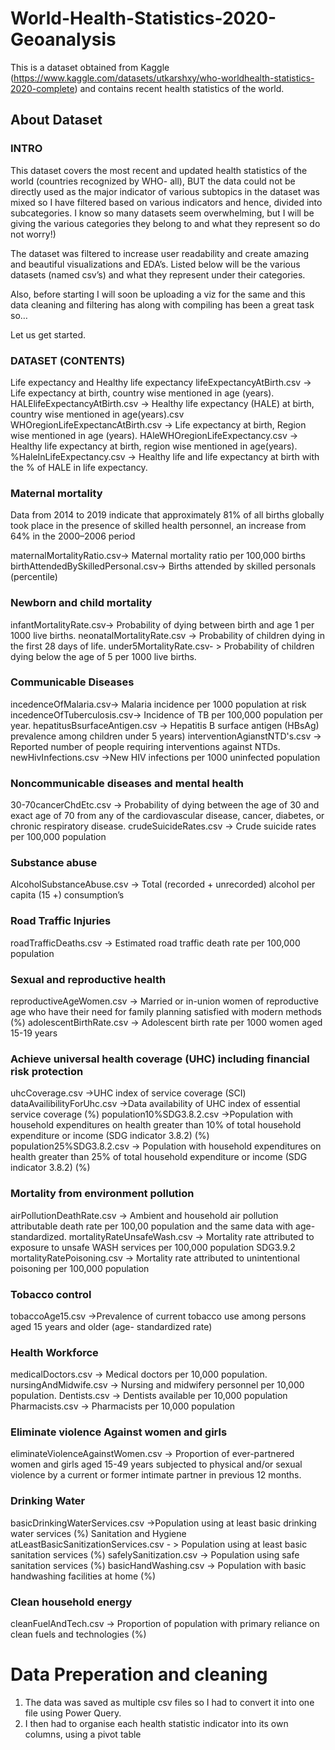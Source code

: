 # World-Health-Statistics-2020-Geoanalysis
This is a dataset obtained from Kaggle (https://www.kaggle.com/datasets/utkarshxy/who-worldhealth-statistics-2020-complete) and contains recent health statistics of the world.

## About Dataset
### INTRO
This dataset covers the most recent and updated health statistics of the world (countries recognized by WHO- all), BUT the data could not be directly used as the major indicator of various subtopics in the dataset was mixed so I have filtered based on various indicators and hence, divided into subcategories. I know so many datasets seem overwhelming, but I will be giving the various categories they belong to and what they represent so do not worry!)

The dataset was filtered to increase user readability and create amazing and beautiful visualizations and EDA’s.
Listed below will be the various datasets (named csv’s) and what they represent under their categories.

Also, before starting I will soon be uploading a viz for the same and this data cleaning and filtering has along with compiling has been a great task so…

Let us get started.

### DATASET (CONTENTS)
Life expectancy and Healthy life expectancy
lifeExpectancyAtBirth.csv -> Life expectancy at birth, country wise mentioned in age (years).
HALElifeExpectancyAtBirth.csv -> Healthy life expectancy (HALE) at birth, country wise mentioned in age(years).csv
WHOregionLifeExpectancAtBirth.csv -> Life expectancy at birth, Region wise mentioned in age (years).
HAleWHOregionLifeExpectancy.csv -> Healthy life expectancy at birth, region wise mentioned in age(years).
%HaleInLifeExpectancy.csv -> Healthy life and life expectancy at birth with the % of HALE in life expectancy.

### Maternal mortality
Data from 2014 to 2019 indicate that approximately 81% of all births globally took place in the presence of skilled health personnel, an increase from 64% in the 2000–2006 period

maternalMortalityRatio.csv-> Maternal mortality ratio per 100,000 births
birthAttendedBySkilledPersonal.csv-> Births attended by skilled personals (percentile)

### Newborn and child mortality
infantMortalityRate.csv-> Probability of dying between birth and age 1 per 1000 live births.
neonatalMortalityRate.csv -> Probability of children dying in the first 28 days of life.
under5MortalityRate.csv- > Probability of children dying below the age of 5 per 1000 live births.

### Communicable Diseases
incedenceOfMalaria.csv-> Malaria incidence per 1000 population at risk
incedenceOfTuberculosis.csv-> Incidence of TB per 100,000 population per year.
hepatitusBsurfaceAntigen.csv -> Hepatitis B surface antigen (HBsAg) prevalence among children under 5 years)
interventionAgianstNTD's.csv -> Reported number of people requiring interventions against NTDs.
newHivInfections.csv ->New HIV infections per 1000 uninfected population

### Noncommunicable diseases and mental health
30-70cancerChdEtc.csv -> Probability of dying between the age of 30 and exact age of 70 from any of the cardiovascular disease, cancer, diabetes, or chronic respiratory disease.
crudeSuicideRates.csv -> Crude suicide rates per 100,000 population

### Substance abuse
AlcoholSubstanceAbuse.csv -> Total (recorded + unrecorded) alcohol per capita (15 +) consumption’s

### Road Traffic Injuries
roadTrafficDeaths.csv -> Estimated road traffic death rate per 100,000 population

### Sexual and reproductive health
reproductiveAgeWomen.csv -> Married or in-union women of reproductive age who have their need for family planning satisfied with modern methods (%)
adolescentBirthRate.csv -> Adolescent birth rate per 1000 women aged 15-19 years

### Achieve universal health coverage (UHC) including financial risk protection
uhcCoverage.csv ->UHC index of service coverage (SCI)
dataAvailibilityForUhc.csv ->Data availability of UHC index of essential service coverage (%)
population10%SDG3.8.2.csv ->Population with household expenditures on health greater than 10% of total household expenditure or income (SDG indicator 3.8.2) (%)
population25%SDG3.8.2.csv -> Population with household expenditures on health greater than 25% of total household expenditure or income (SDG indicator 3.8.2) (%)

### Mortality from environment pollution
airPollutionDeathRate.csv -> Ambient and household air pollution attributable death rate per 100,00 population and the same data with age-standardized.
mortalityRateUnsafeWash.csv -> Mortality rate attributed to exposure to unsafe WASH services per 100,000 population SDG3.9.2
mortalityRatePoisoning.csv -> Mortality rate attributed to unintentional poisoning per 100,000 population

### Tobacco control
tobaccoAge15.csv ->Prevalence of current tobacco use among persons aged 15 years and older (age- standardized rate)

### Health Workforce
medicalDoctors.csv -> Medical doctors per 10,000 population.
nursingAndMidwife.csv -> Nursing and midwifery personnel per 10,000 population.
Dentists.csv -> Dentists available per 10,000 population
Pharmacists.csv -> Pharmacists per 10,000 population

### Eliminate violence Against women and girls
eliminateViolenceAgainstWomen.csv -> Proportion of ever-partnered women and girls aged 15-49 years subjected to physical and/or sexual violence by a current or former intimate partner in previous 12 months.

### Drinking Water
basicDrinkingWaterServices.csv ->Population using at least basic drinking water services (%)
Sanitation and Hygiene
atLeastBasicSanitizationServices.csv - > Population using at least basic sanitation services (%)
safelySanitization.csv -> Population using safe sanitation services (%)
basicHandWashing.csv -> Population with basic handwashing facilities at home (%)

### Clean household energy
cleanFuelAndTech.csv -> Proportion of population with primary reliance on clean fuels and technologies (%)

# Data Preperation and cleaning

1. The data was saved as multiple csv files so I had to convert it into one file using Power Query.
2. I then had to organise each health statistic indicator into its own columns, using a pivot table
